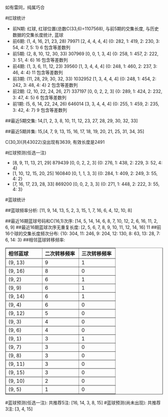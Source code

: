 <!-- 
.. title: 双色球2010020期(2010-02-23)数据分析报告
.. slug: slott-2010020-2010-02-23-report
.. date: 2010-02-24 08:00:00 UTC+08:00
.. tags: Lottery
.. link: 
.. description: 
.. type: text
-->

如有雷同，纯属巧合

<!-- TEASER_END-->

#红球统计

- 前N期: 红球, 红球位置(总数C(33,6)=1107568), 与前5期的交集长度, 与历史数据的交集长度统计, 蓝球
- 前6期: (1, 4, 16, 21, 23, 28) 79971 [2, 4, 4, 4, 4] {0: 282, 1: 419, 2: 230, 3: 54, 4: 7, 5: 1} 6 包含等差数列
- 前5期: (2, 8, 10, 12, 30, 33) 307969 [0, 0, 1, 3, 4] {0: 258, 1: 457, 2: 222, 3: 51, 4: 6} 16 包含等差数列
- 前4期: (1, 3, 6, 11, 12, 23) 39560 [1, 3, 4, 4, 4] {0: 248, 1: 460, 2: 237, 3: 46, 4: 4} 11 包含等差数列
- 前3期: (11, 28, 29, 30, 32, 33) 1032952 [1, 3, 4, 4, 4] {0: 248, 1: 454, 2: 242, 3: 48, 4: 4} 2 包含等差数列
- 前2期: (2, 10, 22, 24, 26, 27) 337197 [0, 0, 2, 2, 3] {0: 289, 1: 424, 2: 232, 3: 47, 4: 5} 6 包含等差数列
- 前1期: (5, 6, 14, 22, 24, 26) 646014 [3, 3, 4, 4, 4] {0: 255, 1: 459, 2: 235, 3: 42, 4: 7} 9 包含等差数列

##最近5期交集:
14,[1, 2, 3, 8, 10, 11, 12, 23, 27, 28, 29, 30, 32, 33]

##最近5期并集:
15,[4, 7, 9, 13, 15, 16, 17, 18, 19, 20, 21, 25, 31, 34, 35]

C(30,3)(共43022)没出现有3639, 
有效长度是2491

#红球预测(任选一注)

- [8, 9, 11, 13, 21, 29] 879439 [0, 0, 2, 2, 3] {0: 276, 1: 438, 2: 229, 3: 52, 4: 4}
- [1, 10, 12, 15, 20, 25] 160840 [0, 1, 1, 3, 3] {0: 284, 1: 409, 2: 249, 3: 55, 4: 2}
- [7, 16, 17, 23, 28, 33] 869200 [0, 0, 2, 3, 3] {0: 271, 1: 448, 2: 222, 3: 55, 4: 3}

#蓝球统计

##蓝球频率分析:
[11, 9, 14, 13, 5, 2, 3, 15, 1, 7, 16, 6, 4, 12, 10, 8]

##最近16期蓝球号码和C(16,1)次序:
[14, 5, 14, 14, 6, 8, 7, 10, 12, 2, 6, 16, 11, 2, 6, 9]
##最近16期蓝球次序无重复长度:
[2, 5, 6, 7, 8, 9, 10, 11, 12, 14, 16] 11
##前16个球的交集长度频次分布:
{10: 304, 11: 246, 9: 204, 12: 130, 8: 63, 13: 28, 7: 6, 14: 3}
##相邻蓝球转移频率:
<table border="1" class="table table-striped dataframe">
  <thead>
    <tr style="text-align: left;">
      <th style="min-width: 100px;">相邻蓝球</th>
      <th style="min-width: 100px;">二次转移频率</th>
      <th style="min-width: 100px;">三次转移频率</th>
    </tr>
  </thead>
  <tbody>
    <tr>
      <td> (9, 13)</td>
      <td> 9</td>
      <td> 1</td>
    </tr>
    <tr>
      <td> (9, 16)</td>
      <td> 8</td>
      <td> 0</td>
    </tr>
    <tr>
      <td>  (9, 2)</td>
      <td> 6</td>
      <td> 1</td>
    </tr>
    <tr>
      <td>  (9, 9)</td>
      <td> 6</td>
      <td> 1</td>
    </tr>
    <tr>
      <td> (9, 14)</td>
      <td> 6</td>
      <td> 1</td>
    </tr>
    <tr>
      <td>  (9, 4)</td>
      <td> 6</td>
      <td> 0</td>
    </tr>
    <tr>
      <td> (9, 12)</td>
      <td> 5</td>
      <td> 0</td>
    </tr>
    <tr>
      <td>  (9, 3)</td>
      <td> 4</td>
      <td> 0</td>
    </tr>
    <tr>
      <td>  (9, 6)</td>
      <td> 4</td>
      <td> 0</td>
    </tr>
    <tr>
      <td>  (9, 1)</td>
      <td> 3</td>
      <td> 1</td>
    </tr>
    <tr>
      <td>  (9, 7)</td>
      <td> 3</td>
      <td> 0</td>
    </tr>
    <tr>
      <td>  (9, 8)</td>
      <td> 3</td>
      <td> 0</td>
    </tr>
    <tr>
      <td> (9, 11)</td>
      <td> 3</td>
      <td> 0</td>
    </tr>
    <tr>
      <td> (9, 15)</td>
      <td> 3</td>
      <td> 0</td>
    </tr>
    <tr>
      <td> (9, 10)</td>
      <td> 2</td>
      <td> 0</td>
    </tr>
    <tr>
      <td>  (9, 5)</td>
      <td> 1</td>
      <td> 0</td>
    </tr>
  </tbody>
</table>
#蓝球预测(任选一注):
共推荐5注: [16, 14, 3, 8, 15]
#蓝球预测(尚未出现):
共推荐3注: [3, 4, 15]

